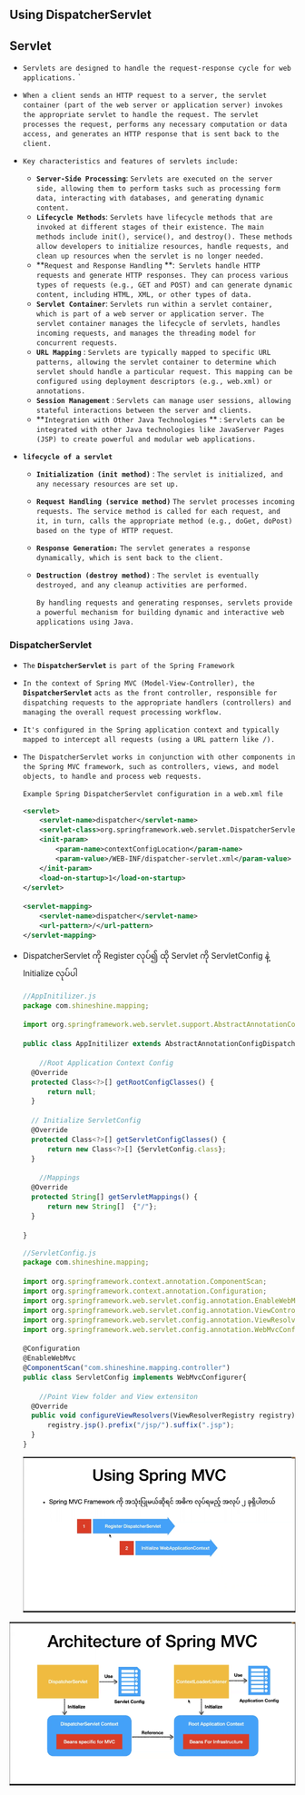 ## Using DispatcherServlet

## Servlet

- `Servlets are designed to handle the request-response cycle for web applications.` `

- `When a client sends an HTTP request to a server, the servlet container (part of the web server or application server) invokes the appropriate servlet to handle the request. The servlet processes the request, performs any necessary computation or data access, and generates an HTTP response that is sent back to the client.`

- `Key characteristics and features of servlets include:`

  - **`Server-Side Processing`**: `Servlets are executed on the server side, allowing them to perform tasks such as processing form data, interacting with databases, and generating dynamic content.`
  - **`Lifecycle Methods`**: `Servlets have lifecycle methods that are invoked at different stages of their existence. The main methods include init(), service(), and destroy(). These methods allow developers to initialize resources, handle requests, and clean up resources when the servlet is no longer needed.`
  - **`Request and Response Handling` **:` Servlets handle HTTP requests and generate HTTP responses. They can process various types of requests (e.g., GET and POST) and can generate dynamic content, including HTML, XML, or other types of data.`
  - **`Servlet Container`**: `Servlets run within a servlet container, which is part of a web server or application server. The servlet container manages the lifecycle of servlets, handles incoming requests, and manages the threading model for concurrent requests.`
  - **`URL Mapping`** : `Servlets are typically mapped to specific URL patterns, allowing the servlet container to determine which servlet should handle a particular request. This mapping can be configured using deployment descriptors (e.g., web.xml) or annotations.`
  - **`Session Management`** : `Servlets can manage user sessions, allowing stateful interactions between the server and clients.`
  - **`Integration with Other Java Technologies` ** : `Servlets can be integrated with other Java technologies like JavaServer Pages (JSP) to create powerful and modular web applications.`
  
- **`lifecycle of a servlet`**

  - **`Initialization (init method)`** : `The servlet is initialized, and any necessary resources are set up.`

  - **`Request Handling (service method)`** `The servlet processes incoming requests. The service method is called for each request, and it, in turn, calls the appropriate method (e.g., doGet, doPost) based on the type of HTTP request`.

  - **`Response Generation:`** `The servlet generates a response dynamically, which is sent back to the client.`

  - **`Destruction (destroy method)`** : `The servlet is eventually destroyed, and any cleanup activities are performed.`

    `By handling requests and generating responses, servlets provide a powerful mechanism for building dynamic and interactive web applications using Java.`



### DispatcherServlet

- `The` **`DispatcherServlet`** `is part of the Spring Framework`

- `In the context of Spring MVC (Model-View-Controller), the `**`DispatcherServlet`** `acts as the front controller, responsible for dispatching requests to the appropriate handlers (controllers) and managing the overall request processing workflow.`

- `It's configured in the Spring application context and typically mapped to intercept all requests (using a URL pattern like /).`

- `The DispatcherServlet works in conjunction with other components in the Spring MVC framework, such as controllers, views, and model objects, to handle and process web requests.`

  `Example Spring DispatcherServlet configuration in a web.xml file`

  ```xml
  <servlet>
      <servlet-name>dispatcher</servlet-name>
      <servlet-class>org.springframework.web.servlet.DispatcherServlet</servlet-class>
      <init-param>
          <param-name>contextConfigLocation</param-name>
          <param-value>/WEB-INF/dispatcher-servlet.xml</param-value>
      </init-param>
      <load-on-startup>1</load-on-startup>
  </servlet>
  
  <servlet-mapping>
      <servlet-name>dispatcher</servlet-name>
      <url-pattern>/</url-pattern>
  </servlet-mapping>
  
  ```

  

- DispatcherServlet  ကို Register လုပ်၍ ထို Servlet ကို ServletConfig နဲ့  Initialize လုပ်ပါ

  ```js
  //AppInitilizer.js
  package com.shineshine.mapping;
  
  import org.springframework.web.servlet.support.AbstractAnnotationConfigDispatcherServletInitializer;
  
  public class AppInitilizer extends AbstractAnnotationConfigDispatcherServletInitializer{
  
      //Root Application Context Config
  	@Override
  	protected Class<?>[] getRootConfigClasses() {
  		return null;
  	}
  
  	// Initialize ServletConfig
  	@Override
  	protected Class<?>[] getServletConfigClasses() {
  		return new Class<?>[] {ServletConfig.class};
  	}
  
      //Mappings
  	@Override
  	protected String[] getServletMappings() { 
  		return new String[]  {"/"};
  	}
  
  }
  
  ```

  ```js
  //ServletConfig.js
  package com.shineshine.mapping;
  
  import org.springframework.context.annotation.ComponentScan;
  import org.springframework.context.annotation.Configuration;
  import org.springframework.web.servlet.config.annotation.EnableWebMvc;
  import org.springframework.web.servlet.config.annotation.ViewControllerRegistry;
  import org.springframework.web.servlet.config.annotation.ViewResolverRegistry;
  import org.springframework.web.servlet.config.annotation.WebMvcConfigurer;
  
  @Configuration
  @EnableWebMvc
  @ComponentScan("com.shineshine.mapping.controller")
  public class ServletConfig implements WebMvcConfigurer{
  
      //Point View folder and View extensiton
  	@Override
  	public void configureViewResolvers(ViewResolverRegistry registry) {
  		registry.jsp().prefix("/jsp/").suffix(".jsp");
  	}
  }
  
  ```

  ![](imgs/005.png)

![](imgs/004.png)
